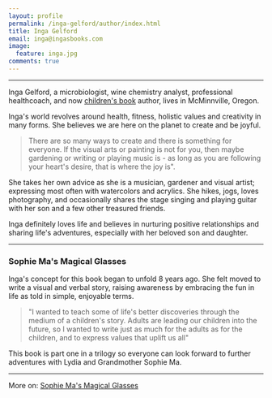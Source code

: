 ```yaml
---
layout: profile
permalink: /inga-gelford/author/index.html
title: Inga Gelford
email: inga@ingasbooks.com
image:
  feature: inga.jpg
comments: true 
---
```


-----------------

Inga Gelford, a microbiologist, wine chemistry analyst, professional healthcoach, and now [children's book](/book/sophie-mas-magical-glasses) author, lives in McMinnville, Oregon.

Inga's world revolves around health, fitness, holistic values and creativity in many forms. She believes we are here on the planet to create and be joyful.

> There are so many ways to create and there is something for everyone. If the visual arts or painting is not for you, then maybe gardening or writing or playing music is - as long as you are following your heart's desire, that is where the joy is".

She takes her own advice as she is a musician, gardener and visual artist; expressing most often with watercolors and acrylics. She hikes, jogs, loves photography, and occasionally shares the stage singing and playing guitar with her son and a few other treasured friends. 

Inga definitely loves life and believes in nurturing positive relationships and sharing life's adventures, especially with her beloved son and daughter.

-----------------

### Sophie Ma's Magical Glasses

Inga's concept for this book began to unfold 8 years ago. She felt moved to write a visual and verbal story, raising awareness by embracing the fun in life as told in simple, enjoyable terms.

> "I wanted to teach some of life's better discoveries through the medium of a children's story. Adults are leading our children into the future, so I wanted to write just as much for the adults as for the children, and to express values that uplift us all"

This book is part one in a trilogy so everyone can look forward to further adventures with Lydia and Grandmother Sophie Ma.

-------------------

More on: [Sophie Ma's Magical Glasses](/book/sophie-mas-magical-glasses)